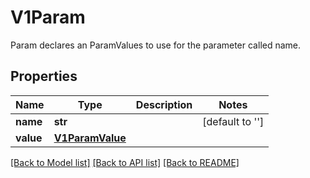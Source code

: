 # V1Param

Param declares an ParamValues to use for the parameter called name.
## Properties
Name | Type | Description | Notes
------------ | ------------- | ------------- | -------------
**name** | **str** |  | [default to '']
**value** | [**V1ParamValue**](V1ParamValue.md) |  | 

[[Back to Model list]](../README.md#documentation-for-models) [[Back to API list]](../README.md#documentation-for-api-endpoints) [[Back to README]](../README.md)


